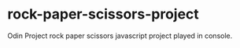# rock-paper-scissors-project
Odin Project rock paper scissors javascript project played in console.
